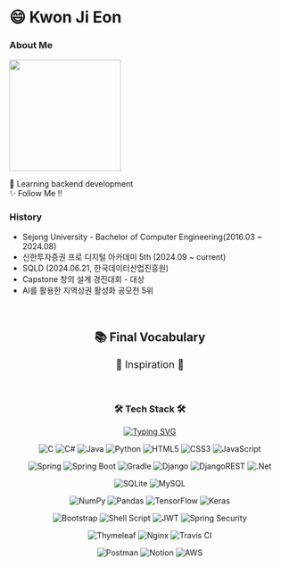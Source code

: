 

<!--
**kwonjieon/kwonjieon** is a ✨ _special_ ✨ repository because its `README.md` (this file) appears on your GitHub profile.

Here are some ideas to get you started:

- 🔭 I’m currently working on ...
- 🌱 I’m currently learning ...
- 👯 I’m looking to collaborate on ...
- 🤔 I’m looking for help with ...
- 💬 Ask me about ...
- 📫 How to reach me: ...
- 😄 Pronouns: ...
- ⚡ Fun fact: ...
-->

# 😄 Kwon Ji Eon


### About Me

<img height="200px" src="http://mazassumnida.wtf/api/v2/generate_badge?boj=kjo0411">
</br>

🌱 Learning backend development
</br>
✨ Follow Me !!





### History
  - Sejong University - Bachelor of Computer Engineering(2016.03 ~ 2024.08)
  - 신한투자증권 프로 디지털 아카데미 5th (2024.09 ~ current)
  - SQLD (2024.06.21, 한국데이터산업진흥원)
  - Capstone 창의 설계 경진대회 - 대상
  - AI를 활용한 지역상권 활성화 공모전 5위

</br>

<div align="center">

## 📚 Final Vocabulary

  <p style="font-size:18">🌟 Inspiration 🌟</p>

</div>

</br>

<div align="center">
<h3 align="center">🛠 Tech Stack 🛠</h3>

[![Typing SVG](https://readme-typing-svg.demolab.com?font=Fira+Code&size=18&pause=1000&color=0D7BF7&center=true&vCenter=true&width=750&lines=Techs+that+I've+used+at+least+once)](https://git.io/typing-svg)

  ![C](https://img.shields.io/badge/c-%2300599C.svg?style=for-the-badge&logo=c&logoColor=white) ![C#](https://img.shields.io/badge/c%23-%23239120.svg?style=for-the-badge&logo=c-sharp&logoColor=white)
  ![Java](https://img.shields.io/badge/java-%23ED8B00.svg?style=for-the-badge&logo=java&logoColor=white)  ![Python](https://img.shields.io/badge/python-3670A0?style=for-the-badge&logo=python&logoColor=ffdd54) 
  ![HTML5](https://img.shields.io/badge/html5-%23E34F26.svg?style=for-the-badge&logo=html5&logoColor=white)  ![CSS3](https://img.shields.io/badge/css3-%231572B6.svg?style=for-the-badge&logo=css3&logoColor=white) 
  ![JavaScript](https://img.shields.io/badge/javascript-%23323330.svg?style=for-the-badge&logo=javascript&logoColor=%23F7DF1E) 


  ![Spring](https://img.shields.io/badge/spring-%236DB33F.svg?style=for-the-badge&logo=spring&logoColor=white) ![Spring Boot](https://img.shields.io/badge/springboot-%236DB33F.svg?style=for-the-badge&logo=springboot&logoColor=white)
  ![Gradle](https://img.shields.io/badge/Gradle-02303A.svg?style=for-the-badge&logo=Gradle&logoColor=white) ![Django](https://img.shields.io/badge/django-%23092E20.svg?style=for-the-badge&logo=django&logoColor=white) 
  ![DjangoREST](https://img.shields.io/badge/DJANGO-REST-ff1709?style=for-the-badge&logo=django&logoColor=white&color=ff1709&labelColor=gray) ![.Net](https://img.shields.io/badge/.NET-5C2D91?style=for-the-badge&logo=.net&logoColor=white) 



  ![SQLite](https://img.shields.io/badge/sqlite-%2307405e.svg?style=for-the-badge&logo=sqlite&logoColor=white) ![MySQL](https://img.shields.io/badge/mysql-%2300f.svg?style=for-the-badge&logo=mysql&logoColor=white)

  ![NumPy](https://img.shields.io/badge/numpy-%23013243.svg?style=for-the-badge&logo=numpy&logoColor=white) ![Pandas](https://img.shields.io/badge/pandas-%23150458.svg?style=for-the-badge&logo=pandas&logoColor=white) 
  ![TensorFlow](https://img.shields.io/badge/TensorFlow-%23FF6F00.svg?style=for-the-badge&logo=TensorFlow&logoColor=white) ![Keras](https://img.shields.io/badge/Keras-%23D00000.svg?style=for-the-badge&logo=Keras&logoColor=white) 

  

  ![Bootstrap](https://img.shields.io/badge/bootstrap-%23563D7C.svg?style=for-the-badge&logo=bootstrap&logoColor=white) 
  ![Shell Script](https://img.shields.io/badge/shell_script-%23121011.svg?style=for-the-badge&logo=gnu-bash&logoColor=white)
  ![JWT](https://img.shields.io/badge/JWT-black?style=for-the-badge&logo=JSON%20web%20tokens&logoColor=green) 
  ![Spring Security](https://img.shields.io/badge/Spring%20Security-black?style=for-the-badge&logo=Spring%20Security&logoColor=green)


  ![Thymeleaf](https://img.shields.io/badge/Thymeleaf-%23005C0F.svg?style=for-the-badge&logo=Thymeleaf&logoColor=white) 
  ![Nginx](https://img.shields.io/badge/nginx-%23009639.svg?style=for-the-badge&logo=nginx&logoColor=white) 
  ![Travis CI](https://img.shields.io/badge/travisci-%232B2F33.svg?style=for-the-badge&logo=travisci&logoColor=white)

  ![Postman](https://img.shields.io/badge/Postman-FF6C37?style=for-the-badge&logo=postman&logoColor=white) ![Notion](https://img.shields.io/badge/Notion-%23000000.svg?style=for-the-badge&logo=notion&logoColor=white) 
  ![AWS](https://img.shields.io/badge/AWS-%23FF9900.svg?style=for-the-badge&logo=amazon-aws&logoColor=white) 
 

</div>

